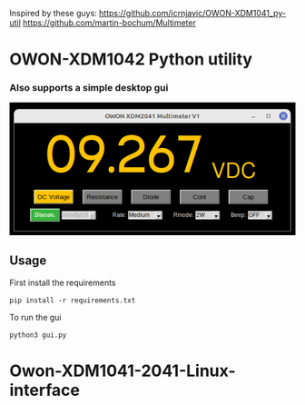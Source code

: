 Inspired by these guys:
https://github.com/icrnjavic/OWON-XDM1041_py-util
https://github.com/martin-bochum/Multimeter



# OWON-XDM1042 Python utility 
### Also supports a simple desktop gui</br>
![GUI](GUI.png)



## Usage </br>
First install the requirements
```shell
pip install -r requirements.txt
```

To run the gui
```shell
python3 gui.py
```
# Owon-XDM1041-2041-Linux-interface
